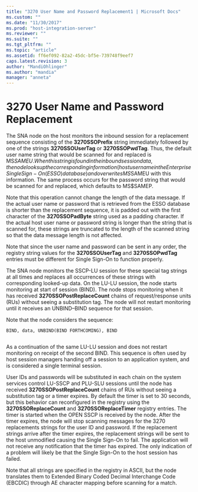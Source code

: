 ```yaml
---
title: "3270 User Name and Password Replacement1 | Microsoft Docs"
ms.custom: ""
ms.date: "11/30/2017"
ms.prod: "host-integration-server"
ms.reviewer: ""
ms.suite: ""
ms.tgt_pltfrm: ""
ms.topic: "article"
ms.assetid: ff6ef092-82a2-45dc-bf5e-739748f9eef7
caps.latest.revision: 3
author: "MandiOhlinger"
ms.author: "mandia"
manager: "anneta"
---
```

# 3270 User Name and Password Replacement
The SNA node on the host monitors the inbound session for a replacement sequence consisting of the **3270SSOPrefix** string immediately followed by one of the strings **3270SSOUserTag** or **3270SSOPwdTag**. Thus, the default user name string that would be scanned for and replaced is MS$SAMEU. When this string is found in the inbound session data, the node looks up the corresponding information (host user name in the Enterprise Single Sign-On (ESSO)database) and overwrites MS$SAMEU with this information. The same process occurs for the password string that would be scanned for and replaced, which defaults to MS$SAMEP.  
  
 Note that this operation cannot change the length of the data message. If the actual user name or password that is retrieved from the ESSO database is shorter than the replacement sequence, it is padded out with the first character of the **3270SSOPadByte** string used as a padding character. If the actual host user name or password string is longer than the string that is scanned for, these strings are truncated to the length of the scanned string so that the data message length is not affected.  
  
 Note that since the user name and password can be sent in any order, the registry string values for the **3270SSOUserTag** and **3270SSOPwdTag** entries must be different for Single Sign-On to function properly.  
  
 The SNA node monitors the SSCP-LU session for these special tag strings at all times and replaces all occurrences of these strings with corresponding looked-up data. On the LU-LU session, the node starts monitoring at start of session (BIND). The node stops monitoring when it has received **3270SSOPostReplaceCount** chains of request/response units (RUs) without seeing a substitution tag. The node will not restart monitoring until it receives an UNBIND–BIND sequence for that session.  
  
 Note that the node considers the sequence:  
  
```  
BIND, data, UNBIND(BIND FORTHCOMING), BIND  
  
```  
  
 As a continuation of the same LU-LU session and does not restart monitoring on receipt of the second BIND. This sequence is often used by host session managers handing off a session to an application system, and is considered a single terminal session.  
  
 User IDs and passwords will be substituted in each chain on the system services control LU-SSCP and PLU-SLU sessions until the node has received **3270SSOPostReplaceCount** chains of RUs without seeing a substitution tag or a timer expires. By default the timer is set to 30 seconds, but this behavior can reconfigured in the registry using the **3270SSOReplaceCount** and **3270SSOReplaceTimer** registry entries. The timer is started when the OPEN SSCP is received by the node. After the timer expires, the node will stop scanning messages for the 3270 replacements strings for the user ID and password. If the replacement strings arrive after the timer expires, the replacement strings will be sent to the host unmodified causing the Single Sign-On to fail. The application will not receive any notification that the timer has expired. The only indication of a problem will likely be that the Single Sign-On to the host session has failed.  
  
 Note that all strings are specified in the registry in ASCII, but the node translates them to Extended Binary Coded Decimal Interchange Code (EBCDIC) through AE character mapping before scanning for a match.